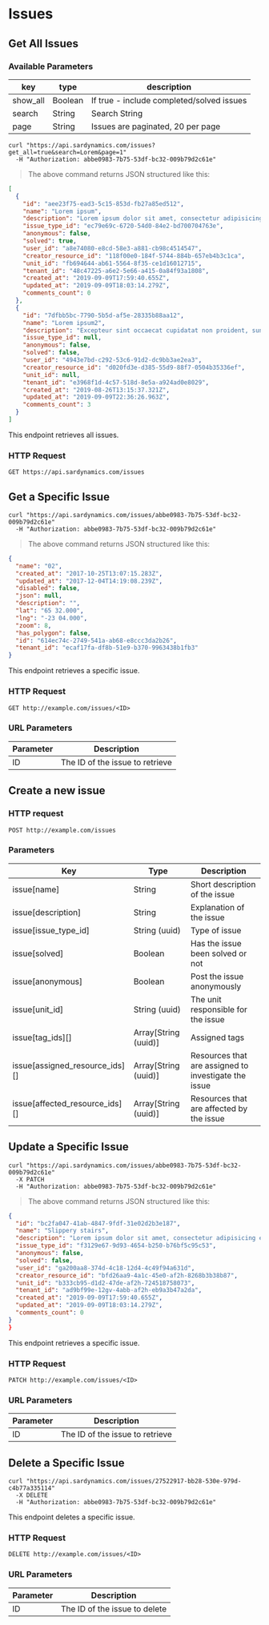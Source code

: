 # Issues

## Get All Issues

### Available Parameters

| key      | type    | description                               |
| -------- | ------- | ----------------------------------------- |
| show_all | Boolean | If true - include completed/solved issues |
| search   | String  | Search String                             |
| page     | String  | Issues are paginated, 20 per page         |

```shell
curl "https://api.sardynamics.com/issues?get_all=true&search=Lorem&page=1"
  -H "Authorization: abbe0983-7b75-53df-bc32-009b79d2c61e"
```

> The above command returns JSON structured like this:

```json
[
  {
    "id": "aee23f75-ead3-5c15-853d-fb27a85ed512",
    "name": "Lorem ipsum",
    "description": "Lorem ipsum dolor sit amet, consectetur adipisicing elit, sed do eiusmod tempor incididunt ut labore et dolore magna aliqua. Ut enim ad minim veniam, quis nostrud exercitation ullamco laboris nisi ut aliquip ex ea commodo consequat. Duis aute irure dolor in reprehenderit in voluptate velit esse cillum dolore eu fugiat nulla pariatur. Excepteur sint occaecat cupidatat non proident, sunt in culpa qui officia deserunt mollit anim id est laborum.",
    "issue_type_id": "ec79e69c-6720-54d0-84e2-bd700704763e",
    "anonymous": false,
    "solved": true,
    "user_id": "a8e74080-e8cd-58e3-a881-cb98c4514547",
    "creator_resource_id": "118f00e0-184f-5744-884b-657eb4b3c1ca",
    "unit_id": "fb694644-ab61-5564-8f35-ce1d16012715",
    "tenant_id": "48c47225-a6e2-5e66-a415-0a84f93a1808",
    "created_at": "2019-09-09T17:59:40.655Z",
    "updated_at": "2019-09-09T18:03:14.279Z",
    "comments_count": 0
  },
  {
    "id": "7dfbb5bc-7790-5b5d-af5e-28335b88aa12",
    "name": "Lorem ipsum2",
    "description": "Excepteur sint occaecat cupidatat non proident, sunt in culpa qui officia deserunt mollit anim id est laborum.",
    "issue_type_id": null,
    "anonymous": false,
    "solved": false,
    "user_id": "4943e7bd-c292-53c6-91d2-dc9bb3ae2ea3",
    "creator_resource_id": "d020fd3e-d385-55d9-88f7-0504b35336ef",
    "unit_id": null,
    "tenant_id": "e3968f1d-4c57-518d-8e5a-a924ad0e8029",
    "created_at": "2019-08-26T13:15:37.321Z",
    "updated_at": "2019-09-09T22:36:26.963Z",
    "comments_count": 3
  }
]
```

This endpoint retrieves all issues.

### HTTP Request

`GET https://api.sardynamics.com/issues`

## Get a Specific Issue

```shell
curl "https://api.sardynamics.com/issues/abbe0983-7b75-53df-bc32-009b79d2c61e"
  -H "Authorization: abbe0983-7b75-53df-bc32-009b79d2c61e"
```

> The above command returns JSON structured like this:

```json
{
  "name": "02",
  "created_at": "2017-10-25T13:07:15.283Z",
  "updated_at": "2017-12-04T14:19:08.239Z",
  "disabled": false,
  "json": null,
  "description": "",
  "lat": "65 32.000",
  "lng": "-23 04.000",
  "zoom": 8,
  "has_polygon": false,
  "id": "614ec74c-2749-541a-ab68-e8ccc3da2b26",
  "tenant_id": "ecaf17fa-df8b-51e9-b370-9963438b1fb3"
}
```

This endpoint retrieves a specific issue.

### HTTP Request

`GET http://example.com/issues/<ID>`

### URL Parameters

| Parameter | Description                     |
| --------- | ------------------------------- |
| ID        | The ID of the issue to retrieve |

## Create a new issue

### HTTP request

`POST http://example.com/issues`

### Parameters

| Key                            | Type                 | Description                                          |
| ------------------------------ | -------------------- | ---------------------------------------------------- |
| issue[name]                    | String               | Short description of the issue                       |
| issue[description]             | String               | Explanation of the issue                             |
| issue[issue_type_id]           | String (uuid)        | Type of issue                                        |
| issue[solved]                  | Boolean              | Has the issue been solved or not                     |
| issue[anonymous]               | Boolean              | Post the issue anonymously                           |
| issue[unit_id]                 | String (uuid)        | The unit responsible for the issue                   |
| issue[tag_ids][]               | Array[String (uuid)] | Assigned tags                                        |
| issue[assigned_resource_ids][] | Array[String (uuid)] | Resources that are assigned to investigate the issue |
| issue[affected_resource_ids][] | Array[String (uuid)] | Resources that are affected by the issue             |

## Update a Specific Issue

```shell
curl "https://api.sardynamics.com/issues/abbe0983-7b75-53df-bc32-009b79d2c61e"
  -X PATCH
  -H "Authorization: abbe0983-7b75-53df-bc32-009b79d2c61e"
```

> The above command returns JSON structured like this:

```json
{
  "id": "bc2fa047-41ab-4847-9fdf-31e02d2b3e187",
  "name": "Slippery stairs",
  "description": "Lorem ipsum dolor sit amet, consectetur adipisicing elit, sed do eiusmod tempor incididunt ut labore et dolore magna aliqua. Ut enim ad minim veniam, quis nostrud exercitation ullamco laboris nisi ut aliquip ex ea commodo consequat. Duis aute irure dolor in reprehenderit in voluptate velit esse cillum dolore eu fugiat nulla pariatur. Excepteur sint occaecat cupidatat non proident, sunt in culpa qui officia deserunt mollit anim id est laborum.",
  "issue_type_id": "f3129e67-9d93-4654-b250-b76bf5c95c53",
  "anonymous": false,
  "solved": false,
  "user_id": "ga200aa8-374d-4c18-12d4-4c49f94a631d",
  "creator_resource_id": "bfd26aa9-4a1c-45e0-af2h-8268b3b38b87",
  "unit_id": "b333cb95-d1d2-47de-af2h-724518758073",
  "tenant_id": "ad9bf99e-12gv-4abb-af2h-eb9a3b47a2da",
  "created_at": "2019-09-09T17:59:40.655Z",
  "updated_at": "2019-09-09T18:03:14.279Z",
  "comments_count": 0
}
}
```

This endpoint retrieves a specific issue.

### HTTP Request

`PATCH http://example.com/issues/<ID>`

### URL Parameters

| Parameter | Description                     |
| --------- | ------------------------------- |
| ID        | The ID of the issue to retrieve |

## Delete a Specific Issue

```shell
curl "https://api.sardynamics.com/issues/27522917-bb28-530e-979d-c4b77a335114"
  -X DELETE
  -H "Authorization: abbe0983-7b75-53df-bc32-009b79d2c61e"
```

This endpoint deletes a specific issue.

### HTTP Request

`DELETE http://example.com/issues/<ID>`

### URL Parameters

| Parameter | Description                   |
| --------- | ----------------------------- |
| ID        | The ID of the issue to delete |

